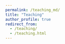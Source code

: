 ```yaml
---
permalink: /teaching_md/
title: "Teaching"
author_profile: true
redirect_from: 
  - /teaching/
  - /teaching.html
---
```




